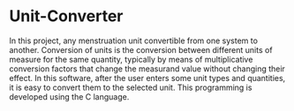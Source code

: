 # Unit-Converter
In this project,  any menstruation unit convertible from one system to another. 
Conversion of units is the conversion between different units of measure for the same quantity, typically by means of multiplicative conversion factors that change the measurand value without changing their effect. In this software, after the user enters some unit types and quantities, it is easy to convert them to the selected unit. This programming is developed using the C language.
